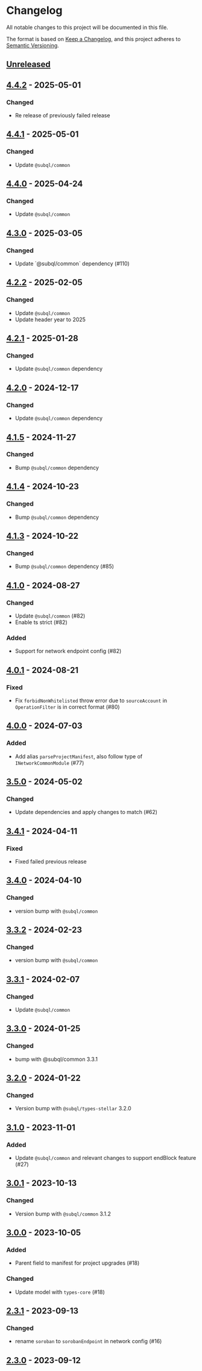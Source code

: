 # Changelog
All notable changes to this project will be documented in this file.

The format is based on [Keep a Changelog](https://keepachangelog.com/en/1.0.0/),
and this project adheres to [Semantic Versioning](https://semver.org/spec/v2.0.0.html).

## [Unreleased]

## [4.4.2] - 2025-05-01
### Changed
- Re release of previously failed release

## [4.4.1] - 2025-05-01
### Changed
- Update `@subql/common`

## [4.4.0] - 2025-04-24
### Changed
- Update `@subql/common`

## [4.3.0] - 2025-03-05
### Changed
- Update \`@subql/common\` dependency (#110)

## [4.2.2] - 2025-02-05
### Changed
- Update `@subql/common`
- Update header year to 2025

## [4.2.1] - 2025-01-28
### Changed
- Update `@subql/common` dependency

## [4.2.0] - 2024-12-17
### Changed
- Update `@subql/common` dependency

## [4.1.5] - 2024-11-27
### Changed
- Bump `@subql/common` dependency

## [4.1.4] - 2024-10-23
### Changed
- Bump `@subql/common` dependency

## [4.1.3] - 2024-10-22
### Changed
- Bump `@subql/common` dependency (#85)

## [4.1.0] - 2024-08-27
### Changed
- Update `@subql/common` (#82)
- Enable ts strict (#82)

### Added
- Support for network endpoint config (#82)

## [4.0.1] - 2024-08-21
### Fixed
- Fix `forbidNonWhitelisted` throw error due to `sourceAccount` in `OperationFilter` is in correct format (#80)

## [4.0.0] - 2024-07-03
### Added
- Add alias `parseProjectManifest`, also follow type of `INetworkCommonModule` (#77)

## [3.5.0] - 2024-05-02
### Changed
- Update dependencies and apply changes to match (#62)

## [3.4.1] - 2024-04-11
### Fixed
- Fixed failed previous release

## [3.4.0] - 2024-04-10
### Changed
- version bump with `@subql/common`

## [3.3.2] - 2024-02-23
### Changed
- version bump with `@subql/common`

## [3.3.1] - 2024-02-07
### Changed
- Update `@subql/common`

## [3.3.0] - 2024-01-25
### Changed
- bump with @subql/common 3.3.1

## [3.2.0] - 2024-01-22
### Changed
- Version bump with `@subql/types-stellar` 3.2.0

## [3.1.0] - 2023-11-01
### Added
- Update `@subql/common` and relevant changes to support endBlock feature (#27)

## [3.0.1] - 2023-10-13
### Changed
- Version bump with `@subql/common` 3.1.2

## [3.0.0] - 2023-10-05
### Added
- Parent field to manifest for project upgrades (#18)

### Changed
- Update model with `types-core` (#18)

## [2.3.1] - 2023-09-13
### Changed
- rename `soroban` to `sorobanEndpoint` in network config (#16)

## [2.3.0] - 2023-09-12
[Unreleased]: https://github.com/subquery/subql-stellar/compare/common-stellar/4.4.2...HEAD
[4.4.2]: https://github.com/subquery/subql-stellar/compare/common-stellar/4.4.1...common-stellar/4.4.2
[4.4.1]: https://github.com/subquery/subql-stellar/compare/common-stellar/4.4.0...common-stellar/4.4.1
[4.4.0]: https://github.com/subquery/subql-stellar/compare/common-stellar/4.3.0...common-stellar/4.4.0
[4.3.0]: https://github.com/subquery/subql-stellar/compare/common-stellar/4.2.2...common-stellar/4.3.0
[4.2.2]: https://github.com/subquery/subql-stellar/compare/common-stellar/4.2.1...common-stellar/4.2.2
[4.2.1]: https://github.com/subquery/subql-stellar/compare/common-stellar/4.2.0...common-stellar/4.2.1
[4.2.0]: https://github.com/subquery/subql-stellar/compare/common-stellar/4.1.5...common-stellar/4.2.0
[4.1.5]: https://github.com/subquery/subql-stellar/compare/common-stellar/4.1.4...common-stellar/4.1.5
[4.1.4]: https://github.com/subquery/subql-stellar/compare/common-stellar/4.1.3...common-stellar/4.1.4
[4.1.3]: https://github.com/subquery/subql-stellar/compare/common-stellar/4.1.0...common-stellar/4.1.3
[4.1.0]: https://github.com/subquery/subql-stellar/compare/common-stellar/4.0.1...common-stellar/4.1.0
[4.0.1]: https://github.com/subquery/subql-stellar/compare/common-stellar/4.0.0...common-stellar/4.0.1
[4.0.0]: https://github.com/subquery/subql-stellar/compare/common-stellar/3.5.0...common-stellar/4.0.0
[3.5.0]: https://github.com/subquery/subql-stellar/compare/common-stellar/3.4.1...common-stellar/3.5.0
[3.4.1]: https://github.com/subquery/subql-stellar/compare/common-stellar/3.4.0...common-stellar/3.4.1
[3.4.0]: https://github.com/subquery/subql-stellar/compare/common-stellar/3.3.2...common-stellar/3.4.0
[3.3.2]: https://github.com/subquery/subql-stellar/compare/common-stellar/3.3.1...common-stellar/3.3.2
[3.3.1]: https://github.com/subquery/subql-stellar/compare/common-stellar/3.3.0...common-stellar/3.3.1
[3.3.0]: https://github.com/subquery/subql-stellar/compare/common-stellar/3.2.0...common-stellar/3.3.0
[3.2.0]: https://github.com/subquery/subql-stellar/compare/common-stellar/3.1.0...common-stellar/3.2.0
[3.1.0]: https://github.com/subquery/subql-stellar/compare/common-stellar/3.0.1...common-stellar/3.1.0
[3.0.1]: https://github.com/subquery/subql-stellar/compare/common-stellar/3.0.0...common-stellar/3.0.1
[3.0.0]: https://github.com/subquery/subql-stellar/compare/common-stellar/2.3.1...common-stellar/3.0.0
[2.3.1]: https://github.com/subquery/subql-stellar/compare/common-stellar/2.3.0...common-stellar/2.3.1
[2.3.0]: https://github.com/subquery/subql-stellar/tag/v2.3.0
